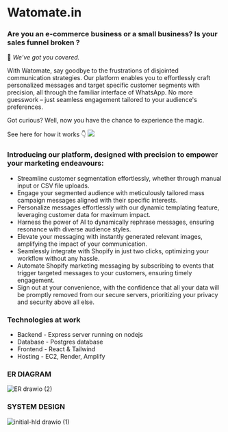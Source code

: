 # Watomate.in

### **Are you an e-commerce business or a small business? Is your sales funnel broken ?**

🤗 *We've got you covered.*

With Watomate, say goodbye to the frustrations of disjointed communication strategies. Our platform enables you to effortlessly craft personalized messages and target specific customer segments with precision, all through the familiar interface of WhatsApp. No more guesswork – just seamless engagement tailored to your audience's preferences.

Got curious? Well, now you have the chance to experience the magic.  

See here for how it works  👇
[![](https://markdown-videos-api.jorgenkh.no/youtube/{fIN0sXFfOGw})](https://youtu.be/{fIN0sXFfOGw})




### Introducing our  platform, designed with precision to empower your marketing endeavours:

- Streamline customer segmentation effortlessly, whether through manual input or CSV file uploads.
- Engage your segmented audience with meticulously tailored mass campaign messages aligned with their specific interests.
- Personalize messages effortlessly with our dynamic templating feature, leveraging customer data for maximum impact.
- Harness the power of AI to dynamically rephrase messages, ensuring resonance with diverse audience styles.
- Elevate your messaging with instantly generated relevant images, amplifying the impact of your communication.
- Seamlessly integrate with Shopify in just two clicks, optimizing your workflow without any hassle.
- Automate Shopify marketing messaging by subscribing to events that trigger targeted messages to your customers, ensuring timely engagement.
- Sign out at your convenience, with the confidence that all your data will be promptly removed from our secure servers, prioritizing your privacy and security above all else.


### Technologies at work

- Backend - Express server running on nodejs
- Database - Postgres database
- Frontend - React & Tailwind
- Hosting - EC2, Render, Amplify

### ER DIAGRAM

![ER drawio (2)](https://github.com/ashleshshenoy/watomateapp/assets/73695378/1114e92c-82ee-4f72-977e-ac79074fe8a6)

### SYSTEM DESIGN

![initial-hld drawio (1)](https://github.com/ashleshshenoy/watomateapp/assets/73695378/a775f457-2bf0-487f-aeb2-794976af7ce5)
